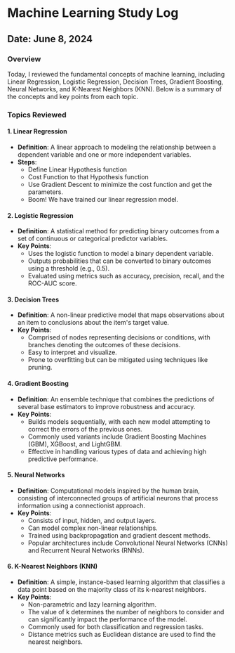 # Machine Learning Study Log

## Date: June 8, 2024

### Overview
Today, I reviewed the fundamental concepts of machine learning, including Linear Regression, Logistic Regression, Decision Trees, Gradient Boosting, Neural Networks, and K-Nearest Neighbors (KNN). Below is a summary of the concepts and key points from each topic.

### Topics Reviewed

#### 1. Linear Regression
- **Definition**: A linear approach to modeling the relationship between a dependent variable and one or more independent variables.
- **Steps**:
  - Define Linear Hypothesis function
  - Cost Function to that Hypothesis function
  - Use Gradient Descent to minimize the cost function and get the parameters.
  - Boom! We have trained our linear regression model. 

#### 2. Logistic Regression
- **Definition**: A statistical method for predicting binary outcomes from a set of continuous or categorical predictor variables.
- **Key Points**:
  - Uses the logistic function to model a binary dependent variable.
  - Outputs probabilities that can be converted to binary outcomes using a threshold (e.g., 0.5).
  - Evaluated using metrics such as accuracy, precision, recall, and the ROC-AUC score.

#### 3. Decision Trees
- **Definition**: A non-linear predictive model that maps observations about an item to conclusions about the item's target value.
- **Key Points**:
  - Comprised of nodes representing decisions or conditions, with branches denoting the outcomes of these decisions.
  - Easy to interpret and visualize.
  - Prone to overfitting but can be mitigated using techniques like pruning.

#### 4. Gradient Boosting
- **Definition**: An ensemble technique that combines the predictions of several base estimators to improve robustness and accuracy.
- **Key Points**:
  - Builds models sequentially, with each new model attempting to correct the errors of the previous ones.
  - Commonly used variants include Gradient Boosting Machines (GBM), XGBoost, and LightGBM.
  - Effective in handling various types of data and achieving high predictive performance.

#### 5. Neural Networks
- **Definition**: Computational models inspired by the human brain, consisting of interconnected groups of artificial neurons that process information using a connectionist approach.
- **Key Points**:
  - Consists of input, hidden, and output layers.
  - Can model complex non-linear relationships.
  - Trained using backpropagation and gradient descent methods.
  - Popular architectures include Convolutional Neural Networks (CNNs) and Recurrent Neural Networks (RNNs).

#### 6. K-Nearest Neighbors (KNN)
- **Definition**: A simple, instance-based learning algorithm that classifies a data point based on the majority class of its k-nearest neighbors.
- **Key Points**:
  - Non-parametric and lazy learning algorithm.
  - The value of k determines the number of neighbors to consider and can significantly impact the performance of the model.
  - Commonly used for both classification and regression tasks.
  - Distance metrics such as Euclidean distance are used to find the nearest neighbors.
